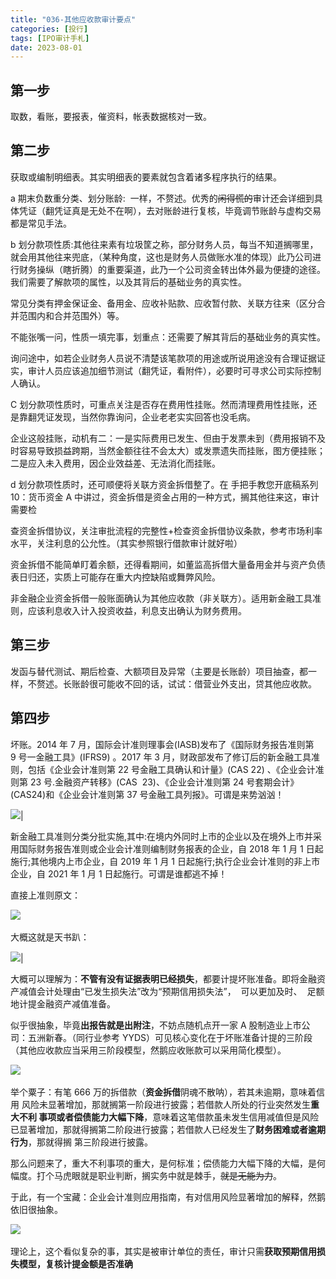```yaml
---
title: "036-其他应收款审计要点"
categories: [投行]
tags: [IPO审计手札]
date: 2023-08-01
---
```

## 第一步
取数，看账，要报表，催资料，帐表数据核对一致。

## 第二步
获取或编制明细表。其实明细表的要素就包含着诸多程序执行的结果。

a 期末负数重分类、划分账龄:  一样，不赘述。优秀的~~闲得慌的~~审计还会详细到具体凭证（翻凭证真是无处不在啊），去对账龄进行复核，毕竟调节账龄与虚构交易都是常见手法。

b 划分款项性质:其他往来素有垃圾筐之称，部分财务人员，每当不知道搁哪里，就会用其他往来兜底，（某种角度，这也是财务人员做账水准的体现）此乃公司进行财务操纵（瞎折腾）的重要渠道，此乃一个公司资金转出体外最为便捷的途径。我们需要了解款项的属性，以及其背后的基础业务的真实性。

常见分类有押金保证金、备用金、应收补贴款、应收暂付款、关联方往来（区分合并范围内和合并范围外）等。

不能张嘴一问，性质一填完事，划重点：还需要了解其背后的基础业务的真实性。

询问途中，如若企业财务人员说不清楚该笔款项的用途或所说用途没有合理证据证实，审计人员应该追加细节测试（翻凭证，看附件），必要时可寻求公司实际控制人确认。

C 划分款项性质时，可重点关注是否存在费用性挂账。然而清理费用性挂账，还是靠翻凭证发现，当然你靠询问，企业老老实实回答也没毛病。

企业这般挂账，动机有二：一是实际费用已发生、但由于发票未到（费用报销不及时容易导致损益跨期，当然金额往往不会太大）或发票遗失而挂账，图方便挂账；二是应入未入费用，因企业效益差、无法消化而挂账。

d 划分款项性质时，还可顺便将关联方资金拆借整了。在 手把手教您开底稿系列 10：货币资金 A 中讲过，资金拆借是资金占用的一种方式，搁其他往来这，审计需要检

查资金拆借协议，关注审批流程的完整性+检查资金拆借协议条款，参考市场利率水平，关注利息的公允性。（其实参照银行借款审计就好啦）

资金拆借不能简单盯着余额，还得看期间，如董监高拆借大量备用金并与资产负债表日归还，实质上可能存在重大内控缺陷或舞弊风险。

非金融企业资金拆借一般账面确认为其他应收款（非关联方）。适用新金融工具准则，应该利息收入计入投资收益，利息支出确认为财务费用。

## 第三步
发函与替代测试、期后检查、大额项目及异常（主要是长账龄）项目抽查，都一样，不赘述。长账龄很可能收不回的话，试试：借营业外支出，贷其他应收款。

## 第四步
坏账。2014 年 7 月，国际会计准则理事会(IASB)发布了《国际财务报告准则第 9 号一金融工具》(IFRS9) 。2017 年 3 月，财政部发布了修订后的新金融工具准则，包括《企业会计准则第 22 号金融工具确认和计量》(CAS 22) 、《企业会计准则第 23 号.金融资产转移》(CAS  23)、《企业会计准则第 24 号套期会计》(CAS24)和《企业会计准则第 37 号金融工具列报》。可谓是来势汹汹！

![](https://cdn.staticaly.com/gh/richffan/img@main/obsidian/IPO/036-其他应收款审计要点_1.webp)|

新金融工具准则分类分批实施,其中:在境内外同时上市的企业以及在境外上市并采用国际财务报告准则或企业会计准则编制财务报表的企业，自 2018 年 1 月 1 日起施行;其他境内上市企业，自 2019 年 1 月 1 日起施行;执行企业会计准则的非上市企业，自 2021 年 1 月 1 日起施行。可谓是谁都逃不掉！

直接上准则原文：

![](https://cdn.staticaly.com/gh/richffan/img@main/obsidian/IPO/036-其他应收款审计要点_2.webp) 

大概这就是天书趴：

![](https://cdn.staticaly.com/gh/richffan/img@main/obsidian/IPO/036-其他应收款审计要点_3.webp)|

大概可以理解为：**不管有没有证据表明已经损失**，都要计提坏账准备。即将金融资产减值会计处理由“已发生损失法”改为“预期信用损失法”，  可以更加及时、  足额地计提金融资产减值准备。

似乎很抽象，毕竟**出报告就是出附注**，不妨点随机点开一家 A 股制造业上市公司：五洲新春。（同行业参考 YYDS）可见核心变化在于坏账准备计提的三阶段（其他应收款应当采用三阶段模型，然鹅应收账款可以采用简化模型）。

![](https://cdn.staticaly.com/gh/richffan/img@main/obsidian/IPO/036-其他应收款审计要点_4.webp) 

举个粟子：有笔 666 万的拆借款（**资金拆借**阴魂不散呐），若其未逾期，意味着信用 风险未显著增加，那就搁第一阶段进行披露；若借款人所处的行业突然发生**重大不利 事项或者偿债能力大幅下降**，意味着这笔借款虽未发生信用减值但是风险已显著增加，那就得搁第二阶段进行披露；若借款人已经发生了**财务困难或者逾期行为**，那就得搁 第三阶段进行披露。

那么问题来了，重大不利事项的重大，是何标准；偿债能力大幅下降的大幅，是何幅度。打个马虎眼就是职业判断，搁实务中就是棘手，~~就是无能为力~~。

于此，有一个宝藏：企业会计准则应用指南，有对信用风险显著增加的解释，然鹅依旧很抽象。

![](https://cdn.staticaly.com/gh/richffan/img@main/obsidian/IPO/036-其他应收款审计要点_5.jpg) 

理论上，这个看似复杂的事，其实是被审计单位的责任，审计只需**获取预期信用损失模型，复核计提金额是否准确**